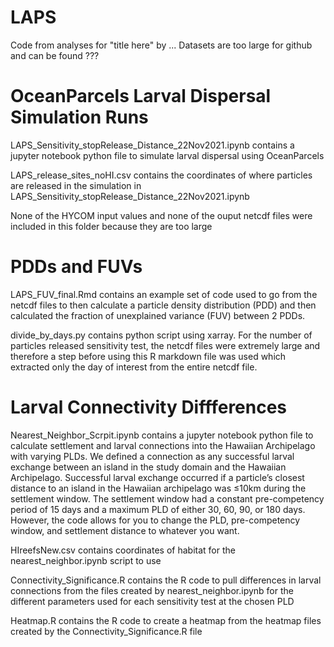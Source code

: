 # LAPS
Code from analyses for "title here" by ... Datasets are too large for github and can be found ???

# OceanParcels Larval Dispersal Simulation Runs
LAPS_Sensitivity_stopRelease_Distance_22Nov2021.ipynb contains a jupyter notebook python file to simulate larval dispersal using OceanParcels

LAPS_release_sites_noHI.csv contains the coordinates of where particles are released in the simulation in LAPS_Sensitivity_stopRelease_Distance_22Nov2021.ipynb

None of the HYCOM input values and none of the ouput netcdf files were included in this folder because they are too large

# PDDs and FUVs
LAPS_FUV_final.Rmd contains an example set of code used to go from the netcdf files to then calculate a particle density distribution (PDD) and then calculated the fraction of unexplained variance (FUV) between 2 PDDs.  

divide_by_days.py contains python script using xarray. For the number of particles released sensitivity test, the netcdf files were extremely large and therefore a step before using this R markdown file was used which extracted only the day of interest from the entire netcdf file.

# Larval Connectivity Diffferences
Nearest_Neighbor_Scrpit.ipynb contains a jupyter notebook python file to calculate settlement and larval connections into the Hawaiian Archipelago with varying PLDs. We defined a connection as any successful larval exchange between an island in the study domain and the Hawaiian Archipelago. Successful larval exchange occurred if a particle’s closest distance to an island in the Hawaiian archipelago was ≤10km during the settlement window. The settlement window had a constant pre-competency period of 15 days and a maximum PLD of either 30, 60, 90, or 180 days. However, the code allows for you to change the PLD, pre-competency window, and settlement distance to whatever you want.

HIreefsNew.csv contains coordinates of habitat for the nearest_neighbor.ipynb script to use

Connectivity_Significance.R contains the R code to pull differences in larval connections from the files created by nearest_neighbor.ipynb for the different parameters used for each sensitivity test at the chosen PLD

Heatmap.R contains the R code to create a heatmap from the heatmap files created by the Connectivity_Significance.R file
